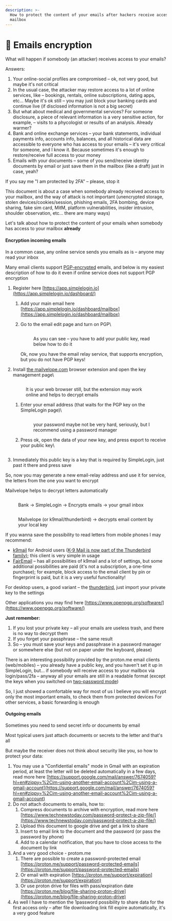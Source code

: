 ```yaml
---
description: >-
  How to protect the content of your emails after hackers receive access to your
  mailbox
---
```


# 👾 Emails encryption

What will happen if somebody (an attacker) receives access to your emails?

Answers:

1. Your online-social profiles are compromised – ok, not very good, but maybe it's not critical
2. In the usual case, the attacker may restore access to a lot of online services, like – bookings, rentals, online subscriptions, dating apps, etc... Maybe it's ok still – you may just block your banking cards and continue live (if disclosed information is not a big secret)
3. But what about medical and governmental services? For someone disclosure, a piece of relevant information is a very sensitive action, for example, – visits to a phycologist or results of an analysis. Already warmer?
4. Bank and online exchange services – your bank statements, individual payments info, accounts info, balances, and all historical data are accessible to everyone who has access to your emails – it's very critical for someone, and I know it. Because sometimes it's enough to restore/receive full access to your money
5. Emails with your documents – some of you send/receive identity documents by email or just save them in the mailbox (like a draft) just in case, yeah?

If you say me "I am protected by 2FA" – please, stop it

This document is about a case when somebody already received access to your mailbox, and the way of attack is not important (unencrypted storage, stolen devices/cookies/session, phishing emails, 2FA bombing, device sharing, fake sim card, MitM, platform vulnerabilities, insider intrusion, shoulder observation, etc... there are many ways)

Let's talk about how to protect the content of your emails when somebody has access to your mailbox **already**

#### Encryption incoming emails

In a common case, any online service sends you emails as is – anyone may read your inbox

Many email clients support [PGP-encrypted](https://www.openpgp.org/) emails, and below is my easiest description of how to do it even if online service does not support PGP encryption

1. Register here [https://app.simplelogin.io](https://app.simplelogin.io/dashboard/)
   1. Add your main email here [https://app.simplelogin.io/dashboard/mailbox](https://app.simplelogin.io/dashboard/mailbox)
   2.  Go to the email edit page and turn on PGP\


       <figure><img src="../.gitbook/assets/image (10).png" alt=""><figcaption><p>As you can see – you have to add your public key, read below how to do it</p></figcaption></figure>

       Ok, now you have the email relay service, that supports encryption, but you do not have PGP keys!
2.  Install [the mailvelope.com](https://mailvelope.com/en) browser extension and open the key management page\


    <figure><img src="../.gitbook/assets/image (8).png" alt=""><figcaption><p>It is your web browser still, but the extension may work online and helps to decrypt emails</p></figcaption></figure>

    1.  Enter your email address (that waits for the PGP key on the SimpleLogin page)\


        <figure><img src="../.gitbook/assets/image (5).png" alt=""><figcaption><p>your password maybe not be very hard, seriously, but I recommend using a password manager</p></figcaption></figure>
    2.  Press ok, open the data of your new key, and press export to receive your public key\


        <figure><img src="../.gitbook/assets/image (7).png" alt=""><figcaption></figcaption></figure>
3. Immediately this public key is a key that is required by SimpleLogin, just past it there and press save

So, now you may generate a new email-relay address and use it for service, the letters from the one you want to encrypt

Mailvelope helps to decrypt letters automatically

<figure><img src="../.gitbook/assets/image (3).png" alt=""><figcaption><p>Bank -> SimpleLogin -> Encrypts emails -> your gmail inbox</p></figcaption></figure>

<figure><img src="../.gitbook/assets/image (6).png" alt=""><figcaption><p>Mailvelope (or k9mail/thunderbird) -> decrypts email content by your local key</p></figcaption></figure>

If you wanna save the possibility to read letters from mobile phones I may recommend:&#x20;

* [k9mail](https://k9mail.app/) for Android users ([K-9 Mail is now part of the Thunderbird family](https://k9mail.app/2022/06/13/K-9-Mail-and-Thunderbird.html)[)](https://k9mail.app/2022/06/13/K-9-Mail-and-Thunderbird.html); this client is very simple in usage
* [FairEmail](https://email.faircode.eu/) – has all possibilities of k9mail and a lot of settings, but some additional possibilities are paid (it's not a subscription, a one-time purchase); for example, block access to the email client by pin or fingerprint is paid, but it is a very useful functionality!

For desktop users, a good variant – the [thunderbird](https://www.thunderbird.net/), just import your private key to the settings

Other applications you may find here [https://www.openpgp.org/software/](https://www.openpgp.org/software/)

**Just remember:**

1. If you lost your private key – all your emails are useless trash, and there is no way to decrypt them
2. If you forget your passphrase – the same result
3. So – you must save your keys and passphrase in a password manager or somewhere else (but not on paper under the keyboard, please)

There is an interesting possibility provided by the proton.me email clients (web/mobiles) – you already have a public key, and you haven't set it up in SimpleLogin, but... if somebody will receive access to your mailbox via login/pass/2fa – anyway all your emails are still in a readable format (except the keys when you switched on [two-password mode](https://proton.me/support/single-password))

So, I just showed a comfortable way for most of us I believe you will encrypt only the most important emails, to check them from protected devices For other services, a basic forwarding is enough

#### Outgoing emails

Sometimes you need to send secret info or documents by email

Most typical users just attach documents or secrets to the letter and that's all

But maybe the receiver does not think about security like you, so how to protect your data:

1. You may use a "Confidential emails" mode in Gmail with an expiration period, at least the letter will be deleted automatically in a few days, read more here [https://support.google.com/mail/answer/7674059?hl=en#zippy=%2Cim-using-another-email-account%2Cim-using-a-gmail-account](https://support.google.com/mail/answer/7674059?hl=en#zippy=%2Cim-using-another-email-account%2Cim-using-a-gmail-account)
2. Do not attach documents to emails, how to:
   1. Compress documents to archive with encryption, read more here [https://www.technewstoday.com/password-protect-a-zip-file/](https://www.technewstoday.com/password-protect-a-zip-file/)
   2. Upload this document to google drive and get a link to share
   3. Insert to email link to the document and the password (or pass the password by phone)
   4. Add to a calendar notification, that you have to close access to the document by link
3. And a very good choice - protom.me
   1. There are possible to create a password-protected email [https://proton.me/support/password-protected-emails](https://proton.me/support/password-protected-emails)
   2. Or email with expiration [https://proton.me/support/expiration](https://proton.me/support/expiration)
   3. Or use proton drive for files with pass/expiration date [https://proton.me/blog/file-sharing-proton-drive](https://proton.me/blog/file-sharing-proton-drive)
4. As well I have to mention the 1password possibility to share data for the first access only – after file downloading link fill expire automatically, it's a very good feature
